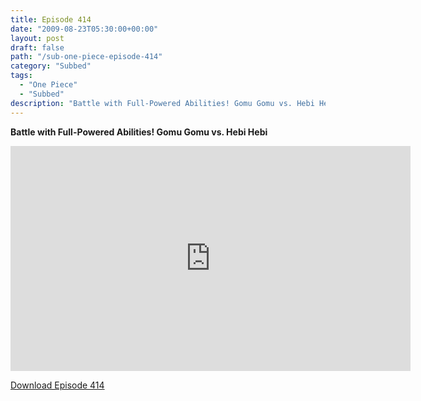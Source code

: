 ```yaml
---
title: Episode 414
date: "2009-08-23T05:30:00+00:00"
layout: post
draft: false
path: "/sub-one-piece-episode-414"
category: "Subbed"
tags:
  - "One Piece"
  - "Subbed"
description: "Battle with Full-Powered Abilities! Gomu Gomu vs. Hebi Hebi"
---
```


**Battle with Full-Powered Abilities! Gomu Gomu vs. Hebi Hebi**

<iframe width="640" height="360" src="https://www.rapidvideo.com/e/G0NNUR22JG" frameborder="0" marginwidth=0 marginheight=0 scrolling=no allowfullscreen></iframe>

<a href="http://ouo.io/qs/eCodkFEQ?s=https://rapidvid.to/d/https://www.rapidvideo.com/e/G0NNUR22JG">Download Episode 414</a>
